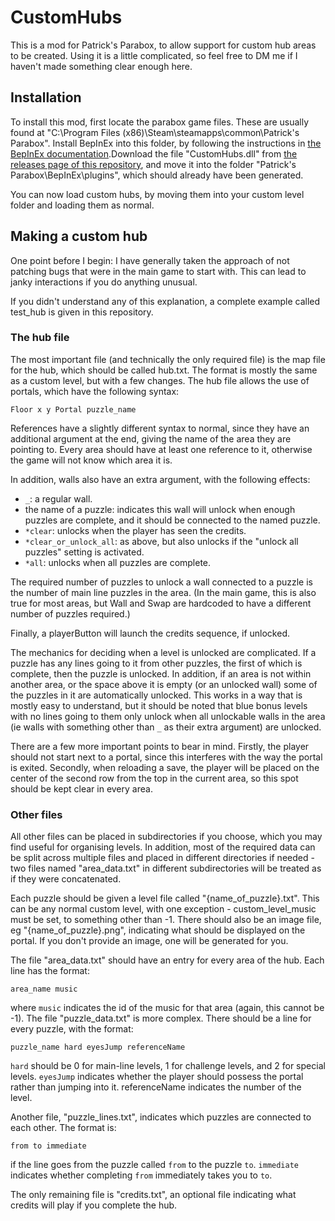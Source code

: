 # CustomHubs
This is a mod for Patrick's Parabox, to allow support for custom hub areas to be created. Using it is a little complicated, so feel free to DM me if I haven't made something clear enough here.
## Installation
To install this mod, first locate the parabox game files. These are usually found at "C:\Program Files (x86)\Steam\steamapps\common\Patrick's Parabox". Install BepInEx into this folder, by following the instructions in [the BepInEx documentation](https://docs.bepinex.dev/articles/user_guide/installation/index.html).Download the file "CustomHubs.dll" from [the releases page of this repository](https://github.com/plokmijnuhby/CustomHubs/releases), and move it into the folder "Patrick's Parabox\BepInEx\plugins", which should already have been generated.

You can now load custom hubs, by moving them into your custom level folder and loading them as normal.

## Making a custom hub
One point before I begin: I have generally taken the approach of not patching bugs that were in the main game to start with. This can lead to janky interactions if you do anything unusual.

If you didn't understand any of this explanation, a complete example called test_hub is given in this repository.
### The hub file
The most important file (and technically the only required file) is the map file for the hub, which should be called hub.txt. The format is mostly the same as a custom level, but with a few changes. The hub file allows the use of portals, which have the following syntax:
```
Floor x y Portal puzzle_name
```
References have a slightly different syntax to normal, since they have an additional argument at the end, giving the name of the area they are pointing to. Every area should have at least one reference to it, otherwise the game will not know which area it is.

In addition, walls also have an extra argument, with the following effects:
- `_`: a regular wall.
- the name of a puzzle: indicates this wall will unlock when enough puzzles are complete, and it should be connected to the named puzzle.
- `*clear`: unlocks when the player has seen the credits.
- `*clear_or_unlock_all`: as above, but also unlocks if the "unlock all puzzles" setting is activated.
- `*all`: unlocks when all puzzles are complete.

The required number of puzzles to unlock a wall connected to a puzzle is the number of main line puzzles in the area. (In the main game, this is also true for most areas, but Wall and Swap are hardcoded to have a different number of puzzles required.)

Finally, a playerButton will launch the credits sequence, if unlocked.

The mechanics for deciding when a level is unlocked are complicated. If a puzzle has any lines going to it from other puzzles, the first of which is complete, then the puzzle is unlocked. In addition, if an area is not within another area, or the space above it is empty (or an unlocked wall) some of the puzzles in it are automatically unlocked. This works in a way that is mostly easy to understand, but it should be noted that blue bonus levels with no lines going to them only unlock when all unlockable walls in the area (ie walls with something other than `_` as their extra argument) are unlocked.

There are a few more important points to bear in mind. Firstly, the player should not start next to a portal, since this interferes with the way the portal is exited. Secondly, when reloading a save, the player will be placed on the center of the second row from the top in the current area, so this spot should be kept clear in every area.

### Other files
All other files can be placed in subdirectories if you choose, which you may find useful for organising levels. In addition, most of the required data can be split across multiple files and placed in different directories if needed - two files named "area_data.txt" in different subdirectories will be treated as if they were concatenated.

Each puzzle should be given a level file called "{name_of_puzzle}.txt". This can be any normal custom level, with one exception - custom_level_music must be set, to something other than -1. There should also be an image file, eg "{name_of_puzzle}.png", indicating what should be displayed on the portal. If you don't provide an image, one will be generated for you.

The file "area_data.txt" should have an entry for every area of the hub. Each line has the format:
```
area_name music
```
where `music` indicates the id of the music for that area (again, this cannot be -1).
The file "puzzle_data.txt" is more complex. There should be a line for every puzzle, with the format:
```
puzzle_name hard eyesJump referenceName
```
`hard` should be 0 for main-line levels, 1 for challenge levels, and 2 for special levels. `eyesJump` indicates whether the player should possess the portal rather than jumping into it. referenceName indicates the number of the level.

Another file, "puzzle_lines.txt", indicates which puzzles are connected to each other. The format is:
```
from to immediate
```
if the line goes from the puzzle called `from` to the puzzle `to`. `immediate` indicates whether completing `from` immediately takes you to `to`.

The only remaining file is "credits.txt", an optional file indicating what credits will play if you complete the hub.